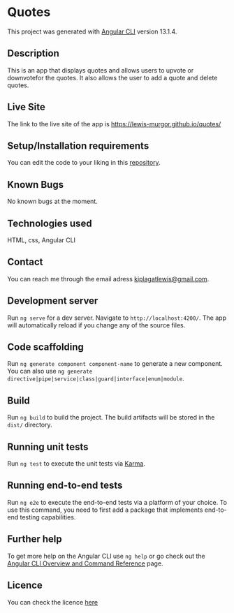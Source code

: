 # Quotes

This project was generated with [Angular CLI](https://github.com/angular/angular-cli) version 13.1.4.

## Description

This is an app that displays quotes and allows users to upvote or downvotefor the quotes. It also allows the user to add a quote and delete quotes.

## Live Site

The link to the live site of the app is https://lewis-murgor.github.io/quotes/

## Setup/Installation requirements
You can edit the code to your liking in this [repository](https://github.com/lewis-murgor/quotes).

## Known Bugs

No known bugs at the moment.

## Technologies used

HTML, css, Angular CLI

## Contact

You can reach me through the email adress kiplagatlewis@gmail.com.

## Development server

Run `ng serve` for a dev server. Navigate to `http://localhost:4200/`. The app will automatically reload if you change any of the source files.

## Code scaffolding

Run `ng generate component component-name` to generate a new component. You can also use `ng generate directive|pipe|service|class|guard|interface|enum|module`.

## Build

Run `ng build` to build the project. The build artifacts will be stored in the `dist/` directory.

## Running unit tests

Run `ng test` to execute the unit tests via [Karma](https://karma-runner.github.io).

## Running end-to-end tests

Run `ng e2e` to execute the end-to-end tests via a platform of your choice. To use this command, you need to first add a package that implements end-to-end testing capabilities.

## Further help

To get more help on the Angular CLI use `ng help` or go check out the [Angular CLI Overview and Command Reference](https://angular.io/cli) page.

## Licence

You can check the licence [here]()
